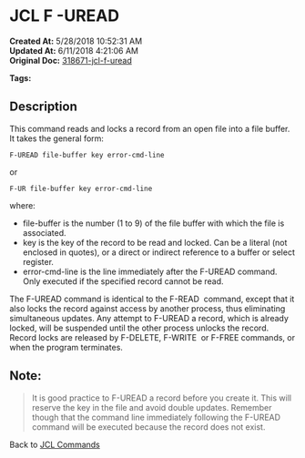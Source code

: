 # JCL F -UREAD

**Created At:** 5/28/2018 10:52:31 AM  
**Updated At:** 6/11/2018 4:21:06 AM  
**Original Doc:** [318671-jcl-f-uread](https://docs.jbase.com/45792-jcl/318671-jcl-f-uread)  

**Tags:**
<badge text='buffer' vertical='middle' />
<badge text='file' vertical='middle' />
<badge text='uread' vertical='middle' />
<badge text='jcl' vertical='middle' />

## Description 

This command reads and locks a record from an open file into a file buffer. It takes the general form:

```
F-UREAD file-buffer key error-cmd-line
```

or

```
F-UR file-buffer key error-cmd-line
```

where:

- file-buffer is the number (1 to 9) of the file buffer with which the file is associated.
- key is the key of the record to be read and locked. Can be a literal (not enclosed in quotes), or a direct or indirect reference to a buffer or select register.
- error-cmd-line is the line immediately after the F-UREAD command. Only executed if the specified record cannot be read.


The F-UREAD command is identical to the F-READ  command, except that it also locks the record against access by another process, thus eliminating simultaneous updates. Any attempt to F-UREAD a record, which is already locked, will be suspended until the other process unlocks the record. Record locks are released by F-DELETE, F-WRITE  or F-FREE commands, or when the program terminates.



## Note: 


> It is good practice to F-UREAD a record before you create it. This will reserve the key in the file and avoid double updates. Remember though that the command line immediately following the F-UREAD command will be executed because the record does not exist.




Back to [JCL Commands](jcl-commands)
